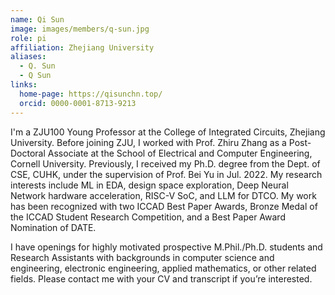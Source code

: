 ```yaml
---
name: Qi Sun
image: images/members/q-sun.jpg
role: pi
affiliation: Zhejiang University
aliases:
  - Q. Sun
  - Q Sun
links:
  home-page: https://qisunchn.top/
  orcid: 0000-0001-8713-9213
---
```


I'm a ZJU100 Young Professor at the College of Integrated Circuits, Zhejiang University. Before joining ZJU, I worked with Prof. Zhiru Zhang as a Post-Doctoral Associate at the School of Electrical and Computer Engineering, Cornell University. Previously, I received my Ph.D. degree from the Dept. of CSE, CUHK, under the supervision of Prof. Bei Yu in Jul. 2022. My research interests include ML in EDA, design space exploration, Deep Neural Network hardware acceleration, RISC-V SoC, and LLM for DTCO. My work has been recognized with two ICCAD Best Paper Awards, Bronze Medal of the ICCAD Student Research Competition, and a Best Paper Award Nomination of DATE.

I have openings for highly motivated prospective M.Phil./Ph.D. students and Research Assistants with backgrounds in computer science and engineering, electronic engineering, applied mathematics, or other related fields. Please contact me with your CV and transcript if you’re interested.

